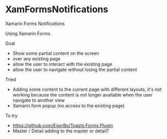 # XamFormsNotifications
Xamarin Forms Notifications

Using Xamarin.Forms

Goal
- Show some partial content on the screen
- over any existing page
- allow the user to interact with the existing page
- allow the user to navigate without losing the partial content

Tried

- Adding some content to the current page with different layouts, it's not working because the content is not longer available when the user navigate to another view
- Xamarin.form popup (no access to the existing page)

To try
- https://github.com/EgorBo/Toasts.Forms.Plugin
- Master / Detail adding to the master or detail?
